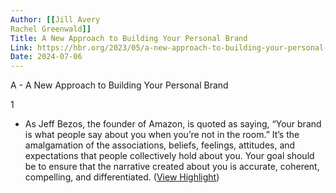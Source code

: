 ```yaml
---
Author: [[Jill Avery
Rachel Greenwald]]
Title: A New Approach to Building Your Personal Brand
Link: https://hbr.org/2023/05/a-new-approach-to-building-your-personal-brand
Date: 2024-07-06
---
```

A - A New Approach to Building Your Personal Brand

1
- As Jeff Bezos, the founder of Amazon, is quoted as saying, “Your brand is what people say about you when you’re not in the room.” It’s the amalgamation of the associations, beliefs, feelings, attitudes, and expectations that people collectively hold about you. Your goal should be to ensure that the narrative created about you is accurate, coherent, compelling, and differentiated. ([View Highlight](https://read.readwise.io/read/01gy2qjh9x3t0tt8578vfa3ft2))
